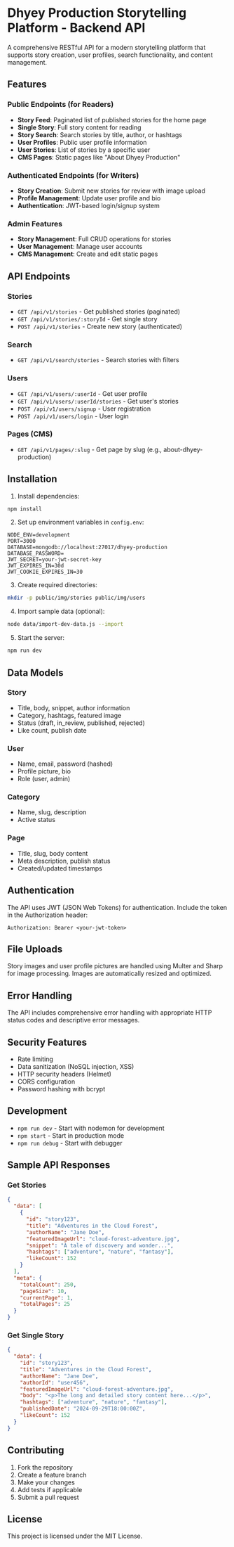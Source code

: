 # Dhyey Production Storytelling Platform - Backend API

A comprehensive RESTful API for a modern storytelling platform that supports story creation, user profiles, search functionality, and content management.

## Features

### Public Endpoints (for Readers)
- **Story Feed**: Paginated list of published stories for the home page
- **Single Story**: Full story content for reading
- **Story Search**: Search stories by title, author, or hashtags
- **User Profiles**: Public user profile information
- **User Stories**: List of stories by a specific user
- **CMS Pages**: Static pages like "About Dhyey Production"

### Authenticated Endpoints (for Writers)
- **Story Creation**: Submit new stories for review with image upload
- **Profile Management**: Update user profile and bio
- **Authentication**: JWT-based login/signup system

### Admin Features
- **Story Management**: Full CRUD operations for stories
- **User Management**: Manage user accounts
- **CMS Management**: Create and edit static pages

## API Endpoints

### Stories
- `GET /api/v1/stories` - Get published stories (paginated)
- `GET /api/v1/stories/:storyId` - Get single story
- `POST /api/v1/stories` - Create new story (authenticated)

### Search
- `GET /api/v1/search/stories` - Search stories with filters

### Users
- `GET /api/v1/users/:userId` - Get user profile
- `GET /api/v1/users/:userId/stories` - Get user's stories
- `POST /api/v1/users/signup` - User registration
- `POST /api/v1/users/login` - User login

### Pages (CMS)
- `GET /api/v1/pages/:slug` - Get page by slug (e.g., about-dhyey-production)

## Installation

1. Install dependencies:
```bash
npm install
```

2. Set up environment variables in `config.env`:
```
NODE_ENV=development
PORT=3000
DATABASE=mongodb://localhost:27017/dhyey-production
DATABASE_PASSWORD=
JWT_SECRET=your-jwt-secret-key
JWT_EXPIRES_IN=30d
JWT_COOKIE_EXPIRES_IN=30
```

3. Create required directories:
```bash
mkdir -p public/img/stories public/img/users
```

4. Import sample data (optional):
```bash
node data/import-dev-data.js --import
```

5. Start the server:
```bash
npm run dev
```

## Data Models

### Story
- Title, body, snippet, author information
- Category, hashtags, featured image
- Status (draft, in_review, published, rejected)
- Like count, publish date

### User
- Name, email, password (hashed)
- Profile picture, bio
- Role (user, admin)

### Category
- Name, slug, description
- Active status

### Page
- Title, slug, body content
- Meta description, publish status
- Created/updated timestamps

## Authentication

The API uses JWT (JSON Web Tokens) for authentication. Include the token in the Authorization header:

```
Authorization: Bearer <your-jwt-token>
```

## File Uploads

Story images and user profile pictures are handled using Multer and Sharp for image processing. Images are automatically resized and optimized.

## Error Handling

The API includes comprehensive error handling with appropriate HTTP status codes and descriptive error messages.

## Security Features

- Rate limiting
- Data sanitization (NoSQL injection, XSS)
- HTTP security headers (Helmet)
- CORS configuration
- Password hashing with bcrypt

## Development

- `npm run dev` - Start with nodemon for development
- `npm start` - Start in production mode
- `npm run debug` - Start with debugger

## Sample API Responses

### Get Stories
```json
{
  "data": [
    {
      "id": "story123",
      "title": "Adventures in the Cloud Forest",
      "authorName": "Jane Doe",
      "featuredImageUrl": "cloud-forest-adventure.jpg",
      "snippet": "A tale of discovery and wonder...",
      "hashtags": ["adventure", "nature", "fantasy"],
      "likeCount": 152
    }
  ],
  "meta": {
    "totalCount": 250,
    "pageSize": 10,
    "currentPage": 1,
    "totalPages": 25
  }
}
```

### Get Single Story
```json
{
  "data": {
    "id": "story123",
    "title": "Adventures in the Cloud Forest",
    "authorName": "Jane Doe",
    "authorId": "user456",
    "featuredImageUrl": "cloud-forest-adventure.jpg",
    "body": "<p>The long and detailed story content here...</p>",
    "hashtags": ["adventure", "nature", "fantasy"],
    "publishedDate": "2024-09-29T18:00:00Z",
    "likeCount": 152
  }
}
```

## Contributing

1. Fork the repository
2. Create a feature branch
3. Make your changes
4. Add tests if applicable
5. Submit a pull request

## License

This project is licensed under the MIT License.
